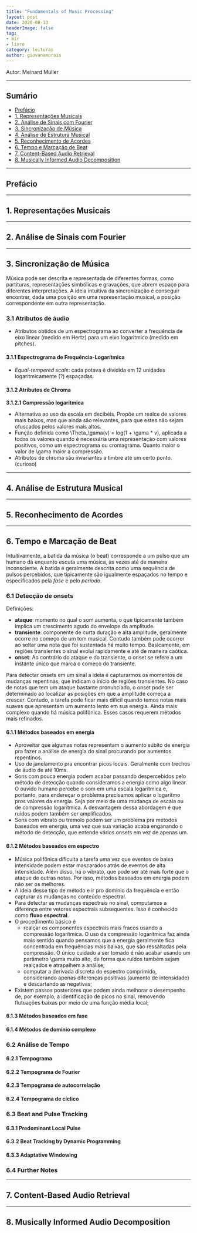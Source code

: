 ```yaml
---
title: "Fundamentals of Music Processing"
layout: post
date: 2020-08-13
headerImage: false
tag:
- mir
- livro
category: leituras
author: giovanamorais
---
```


Autor: Meinard Müller

---

## Sumário 
- [Prefácio](#prefacio)
- [1. Representações Musicais](#representacoes)
- [2. Análise de Sinais com Fourier](#fourier)
- [3. Sincronização de Música](#sincronizacao)
- [4. Análise de Estrutura Musical](#analise-estrutura)
- [5. Reconhecimento de Acordes](#reconhecimento-acordes)
- [6. Tempo e Marcação de Beat](#tempo)
- [7. Content-Based Audio Retrieval](#content-retrieval)
- [8. Musically Informed Audio Decomposition](#audio-decomposition)

---

## Prefácio
---
## 1. Representações Musicais
---
## 2. Análise de Sinais com Fourier
---
## 3. Sincronização de Música

Música pode ser descrita e representada de diferentes formas, como partituras,
representações simbólicas e gravações, que abrem espaço para diferentes 
interpretações.
A ideia intuitiva da sincronização é conseguir encontrar, dada uma posição
em uma representação musical, a posição correspondente em outra representação.


### 3.1 Atributos de áudio

* Atributos obtidos de um espectrograma ao converter a frequência de eixo linear
(medido em Hertz) para um eixo logarítmico (medido em pitches).

#### 3.1.1 Espectrograma de Frequência-Logarítmica

* *Equal-tempered scale*: cada potava é dividida em 12 unidades logaritmicamente (?)
espaçadas.

#### 3.1.2 Atributos de Chroma

**3.1.2.1 Compressão logarítmica** 

* Alternativa ao uso da escala em decibéis. Propõe um realce de valores mais baixos, mas
que ainda são relevantes, para que estes não sejam ofuscados pelos valores mais altos.
* Função definida como \Theta_\gama(v) = log(1 + \gama * v), aplicada a todos os valores
quando é necessária uma representação com valores positivos, como um espectrograma ou
cromagrama. Quanto maior o valor de \gama maior a compressão.
* Atributos de chroma são invariantes a timbre até um certo ponto. (curioso)

---
## 4. Análise de Estrutura Musical
---
## 5. Reconhecimento de Acordes
---
## 6. Tempo e Marcação de Beat

Intuitivamente, a batida da música (o beat) corresponde a um pulso que um humano dá 
enquanto escuta uma música, às vezes até de maneira inconsciente. A batida é geralmente 
descrita como uma sequência de pulsos percebidos, que tipicamente são igualmente 
espaçados no tempo e especificados pela *fase* e pelo *período*. 


### 6.1 Detecção de onsets

Definições:
- **ataque**: momento no qual o som aumenta, o que tipicamente
também implica um crescimento agudo do envelope da amplitude. 
- **transiente**: componente de curta duração e alta amplitude, geralmente
ocorre no começo de um tom musical. Contudo também pode ocorrer ao soltar
uma nota que foi sustentada há muito tempo. Basicamente, em regiões transientes
o sinal evoluí rapidamente e até de maneira caótica.
- **onset**: Ao contrário do ataque e do transiente, o onset se refere a um 
instante único que marca o começo do transiente.

Para detectar onsets em um sinal a ideia é capturarmos os momentos de mudanças
repentinas, que indicam o início de regiões transientes. No caso de notas que 
tem um ataque bastante pronunciado, o onset pode ser determinado ao localizar 
as posições em que a amplitude começa a crescer. Contudo, a tarefa pode ficar 
mais difícil quando temos notas mais suaves que apresentam um aumento lento
em sua energia. Ainda mais complexo quando há música polifônica. Esses casos
requerem métodos mais refinados.


#### 6.1.1 Métodos baseados em energia
* Aproveitar que algumas notas representam o aumento súbito de energia pra 
fazer a análise de energia do sinal procurando por aumentos repentinos.
* Uso de janelamento pra encontrar picos locais. Geralmente com trechos de 
áudio de até 10ms. 
* Sons com pouca energia podem acabar passando despercebidos pelo método de
detecção quando consideramos a energia como algo linear. O ouvido humano 
percebe o som em uma escala logarítmica e, portanto, para endereçar o problema
precisamos aplicar o logaritmo pros valores da energia. Seja por meio de uma
mudança de escala ou de compressão logarítmica. A desvantagem dessa abordagem 
é que ruídos podem também ser amplificados.
* Sons com vibrato ou tremolo podem ser um problema pra métodos baseados em 
energia, uma vez que sua variação acaba enganando o método de detecção, que 
entende vários onsets em vez de apenas um. 

#### 6.1.2 Métodos baseados em espectro
* Música polifônica dificulta a tarefa uma vez que eventos de baixa intensidade
podem estar mascarados atrás de eventos de alta intensidade. Além disso, há o
vibrato, que pode ser até mais forte que o ataque de outras notas. Por isso, métodos 
baseados em energia podem não ser os melhores.
* A ideia desse tipo de método e ir pro domínio da frequência e então capturar
as mudanças no conteúdo espectral.
* Para detectar as mudanças espectrais no sinal, computamos a diferença entre
vetores espectrais subsequentes. Isso é conhecido como **fluxo espectral**. 
* O procedimento básico é 
	- realçar os componentes espectrais mais fracos usando
a compressão logarítmica. O uso da compressão logarítmica faz ainda mais sentido
quando pensamos que a energia geralmente fica concentrada em frequências mais
baixas, que são ressaltadas pela compressão. O único cuidado a ser tomado é 
não acabar usando um parâmetro \gama muito alto, de forma que ruídos também
sejam realçados e atrapalhem a análise;
	- computar a derivada discreta do espectro comprimido, considerando apenas
diferenças positivas (aumento de intensidade) e descartando as negativas;
* Existem passos posteriores que podem ainda melhorar o desempenho de, 
por exemplo, a identificação de picos no sinal, removendo flutuações baixas
por meio de uma função média local;


#### 6.1.3 Métodos baseados em fase
#### 6.1.4 Métodos de domínio complexo

### 6.2 Análise de Tempo
#### 6.2.1 Tempograma
#### 6.2.2 Tempograma de Fourier 
#### 6.2.3 Tempograma de autocorrelação
#### 6.2.4 Tempograma de cíclico

### 6.3 Beat and Pulse Tracking
#### 6.3.1 Predominant Local Pulse
#### 6.3.2 Beat Tracking by Dynamic Programming
#### 6.3.3 Adaptative Windowing

### 6.4 Further Notes

---

## 7. Content-Based Audio Retrieval
---
## 8. Musically Informed Audio Decomposition